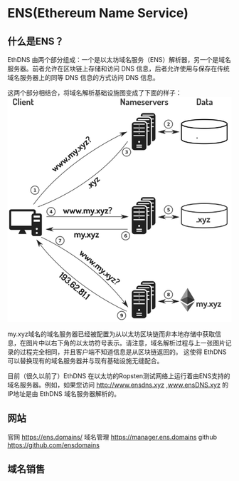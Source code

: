 # ENS(Ethereum Name Service)

## 什么是ENS？
EthDNS 由两个部分组成：一个是以太坊域名服务（ENS）解析器，另一个是域名服务器。前者允许在区块链上存储和访问 DNS 信息，后者允许使用与保存在传统域名服务器上的同等 DNS 信息的方式访问 DNS 信息。

这两个部分相结合，将域名解析基础设施图变成了下面的样子：
![包含提供my.xyz服务的 EthDNS 的 DNS 域名服务器基础结构](./img/2019-09-24-18-06-35.png)

my.xyz域名的域名服务器已经被配置为从以太坊区块链而非本地存储中获取信息，在图片中以右下角的以太坊符号表示。请注意，域名解析过程与上一张图片记录的过程完全相同，并且客户端不知道信息是从区块链返回的。 这使得 EthDNS 可以替换现有的域名服务器并与现有基础设施无缝配合。

目前（很久以前了）EthDNS 在以太坊的Ropsten测试网络上运行着由ENS支持的域名服务器。例如，如果您访问 http://www.ensdns.xyz ,www.ensDNS.xyz 的IP地址是由 EthDNS 域名服务器解析的。

## 网站
官网        https://ens.domains/
域名管理    https://manager.ens.domains
github     https://github.com/ensdomains

## 域名销售
